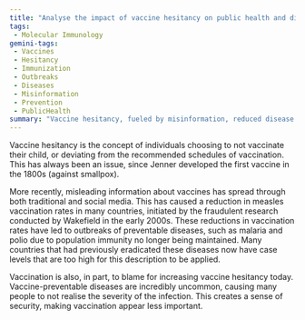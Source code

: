 ```yaml
---
title: "Analyse the impact of vaccine hesitancy on public health and disease outbreaks."
tags:
 - Molecular Immunology
gemini-tags:
 - Vaccines
 - Hesitancy
 - Immunization
 - Outbreaks
 - Diseases
 - Misinformation
 - Prevention
 - PublicHealth
summary: "Vaccine hesitancy, fueled by misinformation, reduced disease awareness, and historical issues, leads to declining vaccination rates and the resurgence of preventable diseases, threatening public health."
---
```

Vaccine hesitancy is the concept of individuals choosing to not vaccinate their child, or deviating from the recommended schedules of vaccination. This has always been an issue, since Jenner developed the first vaccine in the 1800s (against smallpox). 

More recently, misleading information about vaccines has spread through both traditional and social media. This has caused a reduction in measles vaccination rates in many countries, initiated by the fraudulent research conducted by Wakefield in the early 2000s. These reductions in vaccination rates have led to outbreaks of preventable diseases, such as malaria and polio due to population immunity no longer being maintained. Many countries that had previously eradicated these diseases now have case levels that are too high for this description to be applied. 

Vaccination is also, in part, to blame for increasing vaccine hesitancy today. Vaccine-preventable diseases are incredibly uncommon, causing many people to not realise the severity of the infection. This creates a sense of security, making vaccination appear less important.